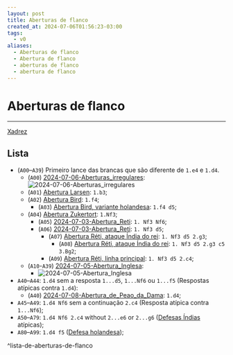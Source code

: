 ```yaml
---
layout: post
title: Aberturas de flanco
created_at: 2024-07-06T01:56:23-03:00
tags:
  - v0
aliases:
  - Aberturas de flanco
  - Abertura de flanco
  - aberturas de flanco
  - abertura de flanco
---
```

# Aberturas de flanco
----
[Xadrez](api/2024/07/2024-07-06-Xadrez.md)

## Lista
-  (`A00`–`A39`) Primeiro lance das brancas que são diferente de `1.e4` e `1.d4`.
	-  (`A00`) [2024-07-06-Aberturas_irregulares](_draft/2024/07/2024-07-06-Aberturas_irregulares.md): ![2024-07-06-Aberturas_irregulares](_draft/2024/07/2024-07-06-Aberturas_irregulares.md#^lista-de-aberturas-irregulares)
	-  (`A01`) [Abertura Larsen](Abertura%20Larsen): `1.b3`;
	-  (`A02`) [Abertura Bird](_draft/2024/08/2024-07-08-Abertura_Bird.md): `1.f4`;
		-  (`A03`) [Abertura Bird, variante holandesa](_draft/2024/08/2024-07-08-Abertura_Bird.md#variante%20Holandesa): `1.f4 d5`;
	-  (`A04`) [Abertura Zukertort](_insight/2024/07/2024-07-03-Abertura_Reti.md): `1.Nf3`;
		-  (`A05`) [2024-07-03-Abertura_Reti](_insight/2024/07/2024-07-03-Abertura_Reti.md): `1. Nf3 Nf6`;
		-  (`A06`) [2024-07-03-Abertura_Reti](_insight/2024/07/2024-07-03-Abertura_Reti.md): `1. Nf3 d5`;
			-  (`A07`) [Abertura Réti, ataque Índia do rei](_insight/2024/07/2024-07-03-Abertura_Reti.md): `1. Nf3 d5 2.g3`;
				-  (`A08`) [Abertura Réti, ataque Índia do rei](_insight/2024/07/2024-07-03-Abertura_Reti.md): `1. Nf3 d5 2.g3 c5 3.Bg2`;
			-  (`A09`) [Abertura Réti, linha principal](_insight/2024/07/2024-07-03-Abertura_Reti.md): `1. Nf3 d5 2.c4`;
	-  (`A10`-`A39`) [2024-07-05-Abertura_Inglesa](_draft/2024/07/2024-07-05-Abertura_Inglesa.md):
		-  ![2024-07-05-Abertura_Inglesa](_draft/2024/07/2024-07-05-Abertura_Inglesa.md#^lista-de-linhas-documentados-da-abertura-inglesa)
- `A40`–`A44`: `1.d4` sem a resposta `1...d5`, `1...Nf6` ou `1...f5` (Respostas atípicas contra `1.d4`):
	-  (`A40`) [2024-07-08-Abertura_de_Peao_da_Dama](_draft/2024/08/2024-07-08-Abertura_de_Peao_da_Dama.md): `1.d4`;
- `A45`–`A49`: `1.d4 Nf6` sem a continuação `2.c4` (Resposta atípica contra `1...Nf6`);
- `A50`–`A79`: `1.d4 Nf6 2.c4` without `2...e6` or `2...g6` ([Defesas Índias](_insight/2024/07/2024-07-07-Defesas_indias.md) atípicas);
- `A80`–`A99`: `1.d4 f5` ([Defesa holandesa](Defesa%20holandesa));

^lista-de-aberturas-de-flanco